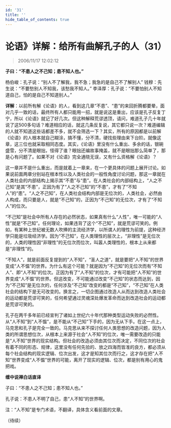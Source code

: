 ```yaml
---
id: '31'
title: ''
hide_table_of_contents: true
---
```


# 论语》详解：给所有曲解孔子的人（31）

> 2006/11/17 12:02:12

**子曰：“不患人之不己知；患不知人也。”**
 
杨伯峻：孔子说：“别人不了解我，我不急；我急的是自己不了解别人”
钱穆：先生说：“不要愁别人不知我，该愁我不知人。”
李泽厚：孔子说：“不要怕别人不知道自己，怕的是自己不知道别人。”

**详解**：以前所有解《论语》的人，看到这几章“不患”、“患”的来回折腾都要晕，面对几乎一致的话，最终所有人都只能用一招，就是说这是重出，应该是孔子反复丁宁，所以《论语》就记了好几次。但这种解释荒谬透顶，请问，难道孔子几十年就说了这500多句话？难道相应的话，就这几条反复说，其它都只说一次？难道编辑的人就不知道这些话都差不多，就不会筛选一下？其实，所有的原因都是以前解《论语》的人根本就自己糊涂，搞不懂，分不清，硬找些理由来下台阶。就像这章，这三位也就采取相同态度。其实，《论语》里没有什么重出、多余的话，银碗盛雪，分不清是眼拙，怪得了谁？眼拙还编故事掩盖，就不是眼拙那么简单了，那是心有问题了。如果不对《论语》完全通晓无误，又有什么资格解《论语》？

这一章并不是什么重出，而是就着上一章来，在一个更具体的问题上展开讨论。如果说前面两章分别站在根本性以及人类社会的一般性角度讨论问题，那这一章就在人类社会的内部结构上揭示其“不患”与“患”。在人类社会的内部结构上，“人之不己知”是其“不患”，正因为有了“人之不己知”的“不患”，才有了“不知人”的“患”。“人之不己知”，在人类社会结构内部是无位次的，人类社会，必然由人构成，而只要是人，就是“不己知”的，正因为“不己知”的无位次，才有了“不知人”的位次。

“不己知”是社会中所有人存在的必然状态，如果真有什么“人性”，唯一可能的“人性”就是“不己知”。任何理论，如果违背了这个“不己知”，就是荒谬可笑的。例如，有某种上世纪被无数人吹捧的主流经济学，以所谓人的理性为前提，这种经济学只能是垃圾经济学。因为“不己知”，在人类理性的层次上，“非理性”是无位次的，人类的理性因“非理性”的无位次而位次，叫嚣人类理性的，根本上从来都是“非理性”的。

“不知人”，就是前面反复提到的“人不知”，“圣人之道”，就是要把“人不知”的世界变成“人不愠”的世界。为什么有这个可能？就是因为“不己知”的无位次而有“不知人”、即“人不知”的位次。正因为有了“人不知”的位次，才有可能把“人不知”的世界变成“人不愠”的世界。但这改变，不可能通过改变“不己知”的状态而达到，因为“不己知”是无位次的，任何涉及“不己知”改变的都是“不己知”，“不己知”在人类社会的结构下是无可改变的。换言之，一切企图通过改造人从而达到改造人类社会的运动都是荒谬可笑的，任何希望通过灵魂深处爆发革命而达到改造社会的运动都是荒谬可笑的。

孔子在两千多年前已经宣判了诸如上世纪六十年代那种类型运动失败的必然性。从“人不知”到“人不愠”，是不能从“不己知”下手的，因为无从下手。在这一点上，马克思和孔子是完全一致的。马克思从来不探讨任何人类思想的改造问题，因为人类的所谓思想位次，从根本上来源于社会“人不知”的位次，唯一需要改造的只能是“人不知”世界的现实结构。但社会的改造必须由其位次而决定，不同位次的社会有着不同的形态、规律，这里没有任何先验的、放之四海而皆准的良方，都必须从每个社会结构的现实逻辑、位次出发，这才是知其位次而行之，这才存在把“人不知”世界变成“人不愠”世界的可能，离开了现实的逻辑、位次，都是别有用心的鬼把戏。

**缠中说禅白话直译**

子曰：“不患人之不己知；患不知人也。”

孔子说：不患人不明了自己，患“人不知”的世界啊。

注：“人不知”是专门术语，不翻译，具体含义看前面的文章。

（待续）